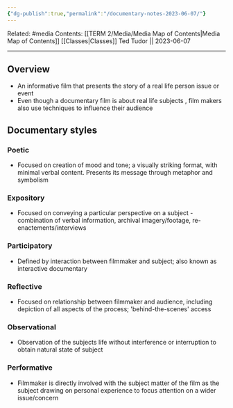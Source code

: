 ```yaml
---
{"dg-publish":true,"permalink":"/documentary-notes-2023-06-07/"}
---
```


Related: #media
Contents: [[TERM 2/Media/Media Map of Contents\|Media Map of Contents]]
[[Classes\|Classes]]
Ted Tudor || 2023-06-07
***
## Overview 
- An informative film that presents the story of a real life person issue or event 
- Even though a documentary film is about real life subjects , film makers also use techniques to influence their audience

## Documentary styles 

### Poetic 
- Focused on creation of mood and tone; a visually striking format, with minimal verbal content. Presents its message through metaphor and symbolism 

### Expository 
- Focused on conveying a particular perspective on a subject - combination of verbal information, archival imagery/footage, re-enactements/interviews

### Participatory 
- Defined by interaction between filmmaker and subject; also known as interactive documentary 

### Reflective 
- Focused on relationship between filmmaker and audience, including depiction of all aspects of the process; 'behind-the-scenes' access

### Observational 
- Observation of the subjects life without interference or interruption to obtain natural state of subject 

### Performative 
- Filmmaker is directly involved with the subject matter of the film as the subject drawing on personal experience to focus attention on a wider issue/concern 